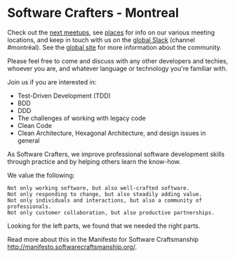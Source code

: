 # Software Crafters - Montreal

Check out the [next meetups](https://www.meetup.com/software-crafters-montreal/), see [places](/places) for info on our various meeting locations, and keep in touch with us on the [global Slack](https://slack.softwarecrafters.org/) (channel #montréal).
See the [global site](https://softwarecrafters.org/) for more information about the community.

Please feel free to come and discuss with any other developers and techies, whoever you are, and whatever language or technology you're familiar with.

Join us if you are interested in:
* Test-Driven Development (TDD)
* BDD
* DDD
* The challenges of working with legacy code
* Clean Code
* Clean Architecture, Hexagonal Architecture, and design issues in general

As Software Crafters, we improve professional software development skills through practice and by helping others learn the know-how.

We value the following:

    Not only working software, but also well-crafted software.
    Not only responding to change, but also steadily adding value.
    Not only individuals and interactions, but also a community of professionals.
    Not only customer collaboration, but also productive partnerships.

Looking for the left parts, we found that we needed the right parts.

Read more about this in the Manifesto for Software Craftsmanship http://manifesto.softwarecraftsmanship.org/.
